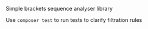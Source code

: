Simple brackets sequence analyser library

Use ```composer test``` to run tests to clarify filtration rules